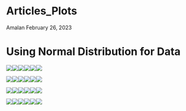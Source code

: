 Articles_Plots
================
Amalan
February 26, 2023

# Using Normal Distribution for Data

![](Articles_files/figure-gfm/Model%20Set%201-1.png)<!-- -->![](Articles_files/figure-gfm/Model%20Set%201-2.png)<!-- -->![](Articles_files/figure-gfm/Model%20Set%201-3.png)<!-- -->![](Articles_files/figure-gfm/Model%20Set%201-4.png)<!-- -->![](Articles_files/figure-gfm/Model%20Set%201-5.png)<!-- -->![](Articles_files/figure-gfm/Model%20Set%201-6.png)<!-- -->

![](Articles_files/figure-gfm/Model%20Set%202-1.png)<!-- -->![](Articles_files/figure-gfm/Model%20Set%202-2.png)<!-- -->![](Articles_files/figure-gfm/Model%20Set%202-3.png)<!-- -->![](Articles_files/figure-gfm/Model%20Set%202-4.png)<!-- -->![](Articles_files/figure-gfm/Model%20Set%202-5.png)<!-- -->![](Articles_files/figure-gfm/Model%20Set%202-6.png)<!-- -->

![](Articles_files/figure-gfm/Model%20Set%203-1.png)<!-- -->![](Articles_files/figure-gfm/Model%20Set%203-2.png)<!-- -->![](Articles_files/figure-gfm/Model%20Set%203-3.png)<!-- -->![](Articles_files/figure-gfm/Model%20Set%203-4.png)<!-- -->![](Articles_files/figure-gfm/Model%20Set%203-5.png)<!-- -->![](Articles_files/figure-gfm/Model%20Set%203-6.png)<!-- -->

![](Articles_files/figure-gfm/Model%20Set%204-1.png)<!-- -->![](Articles_files/figure-gfm/Model%20Set%204-2.png)<!-- -->![](Articles_files/figure-gfm/Model%20Set%204-3.png)<!-- -->![](Articles_files/figure-gfm/Model%20Set%204-4.png)<!-- -->![](Articles_files/figure-gfm/Model%20Set%204-5.png)<!-- -->![](Articles_files/figure-gfm/Model%20Set%204-6.png)<!-- -->
